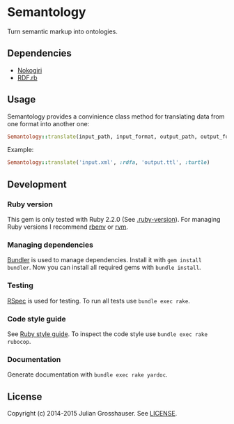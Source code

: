 # Semantology
Turn semantic markup into ontologies.

## Dependencies
* [Nokogiri](http://nokogiri.org)
* [RDF.rb](https://github.com/ruby-rdf/rdf)

## Usage

Semantology provides a convinience class method for translating data from one format into another one:
```ruby
Semantology::translate(input_path, input_format, output_path, output_format)
```

Example:
```ruby
Semantology::translate('input.xml', :rdfa, 'output.ttl', :turtle)
```

## Development
### Ruby version
This gem is only tested with Ruby 2.2.0 (See [.ruby-version](.ruby-version)).
For managing Ruby versions I recommend [rbenv](https://github.com/sstephenson/rbenv) or [rvm](https://rvm.io).

### Managing dependencies
[Bundler](http://bundler.io) is used to manage dependencies. Install it with `gem install bundler`.
Now you can install all required gems with `bundle install`.

### Testing
[RSpec](http://rspec.info) is used for testing.
To run all tests use `bundle exec rake`.

### Code style guide
See [Ruby style guide](https://github.com/bbatsov/ruby-style-guide).
To inspect the code style use `bundle exec rake rubocop`.

### Documentation
Generate documentation with `bundle exec rake yardoc`.

## License
Copyright (c) 2014-2015 Julian Grosshauser. See [LICENSE](LICENSE).
